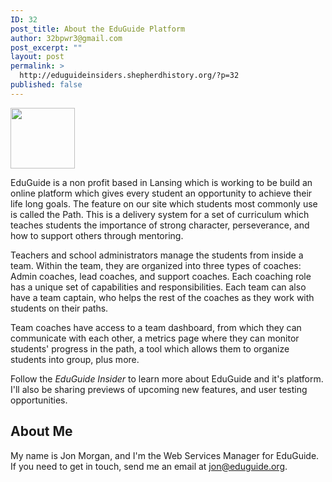 ```yaml
---
ID: 32
post_title: About the EduGuide Platform
author: 32bpwr3@gmail.com
post_excerpt: ""
layout: post
permalink: >
  http://eduguideinsiders.shepherdhistory.org/?p=32
published: false
---
```

<img class="wp-image-33" src="http://eduguideinsiders.shepherdhistory.org/wp-content/uploads/2017/03/word-image.jpg" width="103" height="97" />

EduGuide is a non profit based in Lansing which is working to be build an online platform which gives every student an opportunity to achieve their life long goals. The feature on our site which students most commonly use is called the Path. This is a delivery system for a set of curriculum which teaches students the importance of strong character, perseverance, and how to support others through mentoring.

Teachers and school administrators manage the students from inside a team. Within the team, they are organized into three types of coaches: Admin coaches, lead coaches, and support coaches. Each coaching role has a unique set of capabilities and responsibilities. Each team can also have a team captain, who helps the rest of the coaches as they work with students on their paths.

Team coaches have access to a team dashboard, from which they can communicate with each other, a metrics page where they can monitor students' progress in the path, a tool which allows them to organize students into group, plus more.

Follow the <em>EduGuide Insider</em> to learn more about EduGuide and it's platform. I'll also be sharing previews of upcoming new features, and user testing opportunities.
<h2>About Me</h2>
My name is Jon Morgan, and I'm the Web Services Manager for EduGuide. If you need to get in touch, send me an email at <a href="mailto:jon@eduguide.org">jon@eduguide.org</a>.